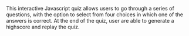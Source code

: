 This interactive Javascript quiz allows users to go through a series of questions, with the option to select from four choices in which one of the answers is correct. At the end of the quiz, user are able to generate a highscore and replay the quiz. 
